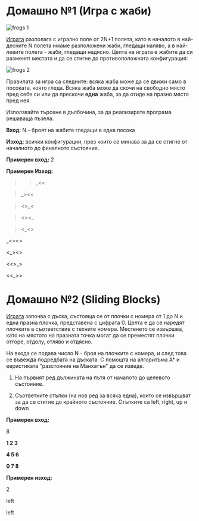 
# Домашно №1 (Игра с жаби)

![frogs 1](https://cloud.githubusercontent.com/assets/8988578/19732202/b3633ad2-9ba8-11e6-8083-01c96784a7d8.png)

[Играта](http://akidsheart.com/math/mathgames/leapfrog.htm) разполага с игрално поле от 2N+1 полета, като в началото в най-десните N полета имаме разположени жаби, гледащи наляво, а в най-левите полета - жаби, гледащи надясно. Целта на играта е жабите да си разменят местата и да се стигне до противоположната конфигурация:

![frogs 2](https://cloud.githubusercontent.com/assets/8988578/19732207/b7a9202a-9ba8-11e6-9773-51e3fe74f0eb.png)

Правилата за игра са следните: всяка жаба може да се движи само в посоката, която гледа. Всяка жаба може да скочи на свободно място пред себе си или да прескочи **една** жаба, за да отиде на празно място пред нея.

Използвайте търсене в дълбочина, за да реализирате програма решаваща пъзела.

**Вход**: N – броят на жабите гледащи в една посока

**Изход**: всички конфигурации, през които се минава за да се стигне от началното до финалното състояние.

**Примерен вход:** 
2

**Примерен Изход:**

>>_<<

>_><<

><>_<

><><_

><_<> 

_<><> 

<_><> 

<<>_> 

<<_>>

# Домашно №2 (Sliding Blocks)

[Играта](http://mypuzzle.org/sliding) започва с дъска, състояща се от плочки с номера от 1 до N и една празна плочка, представена с цифрата 0. Целта е да се наредят плочките в съответствие с техните номера. Местенето се извършва, като на мястото на празната точка могат да се преместят плочки отгоре, отдолу, отляво и отдясно.

На входа се подава число N - броя на плочките с номера, и след това се въвежда подредбата на дъската. С помощта на алгоритъма А* и евристиката "разстояние на Манхатън" да се изведе.

1) На първият ред дължината на пътя от началото до целевото състояние.

2) Съответните стъпки (на нов ред за всяка една), които се извършват за да се стигне до крайното състояние. Стъпките са left, right, up и down

**Примерен вход:**

8

**1 2 3**

**4 5 6**

**0 7 8**

**Примерен изход:**

2

left

left
